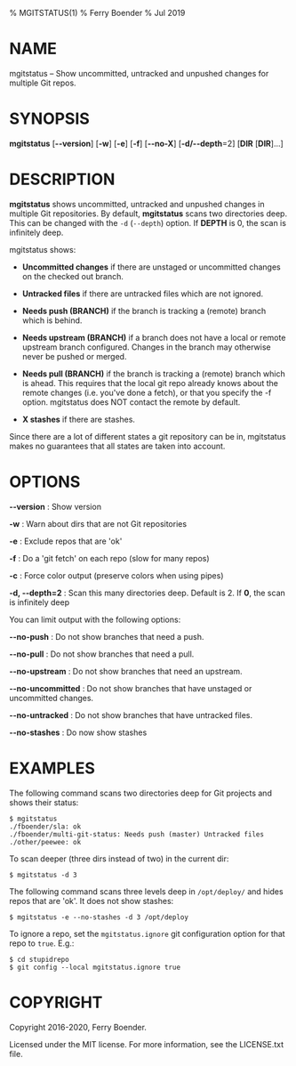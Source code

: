 % MGITSTATUS(1)
% Ferry Boender
% Jul 2019

# NAME

mgitstatus – Show uncommitted, untracked and unpushed changes for multiple Git repos.

# SYNOPSIS

 **mgitstatus** [**--version**] [**-w**] [**-e**] [**-f**] [**--no-X**] [**-d/--depth**=2] [**DIR** [**DIR**]...]

# DESCRIPTION

**mgitstatus** shows uncommitted, untracked and unpushed changes in multiple
Git repositories.  By default, **mgitstatus** scans two directories deep. This
can be changed with the `-d` (`--depth`) option.  If **DEPTH** is 0, the scan
is infinitely deep.

mgitstatus shows:

- **Uncommitted changes** if there are unstaged or uncommitted changes on the
  checked out branch.

- **Untracked files** if there are untracked files which are not ignored.

- **Needs push (BRANCH)** if the branch is tracking a (remote) branch which is
  behind.

- **Needs upstream (BRANCH)** if a branch does not have a local or remote
  upstream branch configured. Changes in the branch may otherwise never be
  pushed or merged.

- **Needs pull (BRANCH)** if the branch is tracking a (remote) branch which is
  ahead. This requires that the local git repo already knows about the remote
  changes (i.e. you've done a fetch), or that you specify the -f option.
  mgitstatus does NOT contact the remote by default.

- **X stashes** if there are stashes.

Since there are a lot of different states a git repository can be in,
mgitstatus makes no guarantees that all states are taken into account.

# OPTIONS

**--version**
:   Show version

**-w**
:   Warn about dirs that are not Git repositories

**-e**
:   Exclude repos that are 'ok'

**-f**
:   Do a 'git fetch' on each repo (slow for many repos)

**-c**
:   Force color output (preserve colors when using pipes)

**-d, --depth=2**
:   Scan this many directories deep. Default is 2. If **0**, the scan is infinitely deep

You can limit output with the following options:

**--no-push**
:   Do not show branches that need a push.

**--no-pull**
:   Do not show branches that need a pull.

**--no-upstream**
:   Do not show branches that need an upstream.

**--no-uncommitted**
:   Do not show branches that have unstaged or uncommitted changes.

**--no-untracked**
:   Do not show branches that have untracked files.

**--no-stashes**
:   Do now show stashes


# EXAMPLES

The following command scans two directories deep for Git projects and shows
their status:

    $ mgitstatus 
    ./fboender/sla: ok 
    ./fboender/multi-git-status: Needs push (master) Untracked files
    ./other/peewee: ok 

To scan deeper (three dirs instead of two) in the current dir:

    $ mgitstatus -d 3

The following command scans three levels deep in `/opt/deploy/` and hides
repos that are 'ok'. It does not show stashes:

    $ mgitstatus -e --no-stashes -d 3 /opt/deploy

To ignore a repo, set the `mgitstatus.ignore` git configuration option for
that repo to `true`. E.g.:

    $ cd stupidrepo
    $ git config --local mgitstatus.ignore true

# COPYRIGHT

Copyright 2016-2020, Ferry Boender.

Licensed under the MIT license. For more information, see the LICENSE.txt file.
